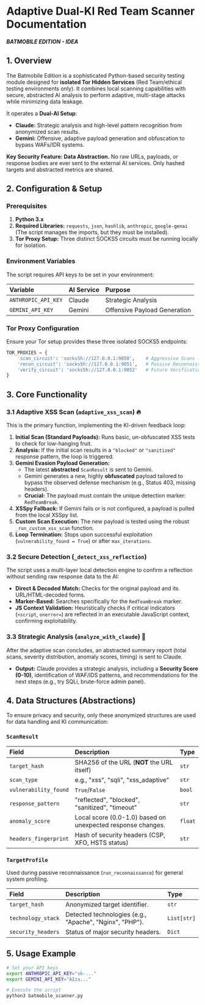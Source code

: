 #  Adaptive Dual-KI Red Team Scanner Documentation
##### BATMOBILE EDITION - IDEA

## 1. Overview

The Batmobile Edition is a sophisticated Python-based security testing module designed for **isolated Tor Hidden Services** (Red Team/ethical testing environments only). It combines local scanning capabilities with secure, abstracted AI analysis to perform adaptive, multi-stage attacks while minimizing data leakage.

It operates a **Dual-AI Setup**:
* **Claude:** Strategic analysis and high-level pattern recognition from anonymized scan results.
* **Gemini:** Offensive, adaptive payload generation and obfuscation to bypass WAFs/IDR systems.

**Key Security Feature: Data Abstraction.** No raw URLs, payloads, or response bodies are ever sent to the external AI services. Only hashed targets and abstracted metrics are shared.

## 2. Configuration & Setup

### Prerequisites

1.  **Python 3.x**
2.  **Required Libraries:** `requests`, `json`, `hashlib`, `anthropic`, `google-genai` (The script manages the imports, but they must be installed).
3.  **Tor Proxy Setup:** Three distinct SOCKS5 circuits must be running locally for isolation.

### Environment Variables

The script requires API keys to be set in your environment:

| Variable | AI Service | Purpose |
| :--- | :--- | :--- |
| `ANTHROPIC_API_KEY` | Claude | Strategic Analysis |
| `GEMINI_API_KEY` | Gemini | Offensive Payload Generation |

### Tor Proxy Configuration

Ensure your Tor setup provides these three isolated SOCKS5 endpoints:

```python
TOR_PROXIES = {
    'scan_circuit': 'socks5h://127.0.0.1:9050',    # Aggressive Scans (XSS, SQLi)
    'recon_circuit': 'socks5h://127.0.0.1:9051',   # Passive Reconnaissance
    'verify_circuit': 'socks5h://127.0.0.1:9052'   # Future Verification/Slow Scans
}
````

## 3\. Core Functionality

### 3.1 Adaptive XSS Scan (`adaptive_xss_scan`) 🔥

This is the primary function, implementing the KI-driven feedback loop:

1.  **Initial Scan (Standard Payloads):** Runs basic, un-obfuscated XSS tests to check for low-hanging fruit.
2.  **Analysis:** If the initial scan results in a `"blocked"` or `"sanitized"` response pattern, the loop is triggered.
3.  **Gemini Evasion Payload Generation:**
      * The latest **abstracted** `ScanResult` is sent to Gemini.
      * Gemini generates a new, highly **obfuscated** payload tailored to bypass the observed defense mechanism (e.g., Status 403, missing headers).
      * **Crucial:** The payload must contain the unique detection marker: `RedTeamBreak`.
4.  **XSSpy Fallback:** If Gemini fails or is not configured, a payload is pulled from the local XSSpy list.
5.  **Custom Scan Execution:** The new payload is tested using the robust `_run_custom_xss_scan` function.
6.  **Loop Termination:** Stops upon successful exploitation (`vulnerability_found = True`) or after `max_iterations`.

### 3.2 Secure Detection (`_detect_xss_reflection`)

The script uses a multi-layer local detection engine to confirm a reflection without sending raw response data to the AI:

  * **Direct & Decoded Match:** Checks for the original payload and its URL/HTML-decoded forms.
  * **Marker-Based:** Searches specifically for the `RedTeamBreak` marker.
  * **JS Context Validation:** Heuristically checks if critical indicators (`<script`, `onerror=`) are reflected in an executable JavaScript context, confirming exploitability.

### 3.3 Strategic Analysis (`analyze_with_claude`) 🤖

After the adaptive scan concludes, an abstracted summary report (total scans, severity distribution, anomaly scores, timing) is sent to Claude.

  * **Output:** Claude provides a strategic analysis, including a **Security Score (0-10)**, identification of WAF/IDS patterns, and recommendations for the next steps (e.g., try SQLi, brute-force admin panel).

## 4\. Data Structures (Abstractions)

To ensure privacy and security, only these anonymized structures are used for data handling and KI communication:

### `ScanResult`

| Field | Description | Type |
| :--- | :--- | :--- |
| `target_hash` | SHA256 of the URL (**NOT** the URL itself) | `str` |
| `scan_type` | e.g., "xss", "sqli", "xss\_adaptive" | `str` |
| `vulnerability_found` | `True`/`False` | `bool` |
| `response_pattern` | "reflected", "blocked", "sanitized", "timeout" | `str` |
| `anomaly_score` | Local score (0.0-1.0) based on unexpected response changes. | `float` |
| `headers_fingerprint` | Hash of security headers (CSP, XFO, HSTS status) | `str` |

### `TargetProfile`

Used during passive reconnaissance (`run_reconnaissance`) for general system profiling.

| Field | Description | Type |
| :--- | :--- | :--- |
| `target_hash` | Anonymized target identifier. | `str` |
| `technology_stack` | Detected technologies (e.g., "Apache", "Nginx", "PHP"). | `List[str]` |
| `security_headers` | Status of major security headers. | `Dict` |

## 5\. Usage Example

```bash
# Set your API keys
export ANTHROPIC_API_KEY="sk-..."
export GEMINI_API_KEY="AIza..."

# Execute the script
python3 batmobile_scanner.py
```

